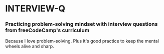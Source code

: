 # INTERVIEW-Q

### Practicing problem-solving mindset with interview questions from freeCodeCamp's curriculum

Because I love problem-solving. Plus it's good practice to keep the mental wheels alive and sharp.
